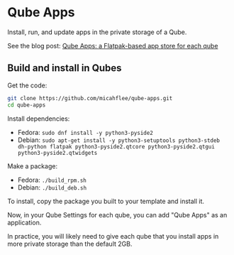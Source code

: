 # Qube Apps

Install, run, and update apps in the private storage of a Qube.

See the blog post: [Qube Apps: a Flatpak-based app store for each qube](https://micahflee.com/2021/11/introducing-qube-apps/)

## Build and install in Qubes

Get the code:

```sh
git clone https://github.com/micahflee/qube-apps.git
cd qube-apps
```

Install dependencies:

- Fedora: `sudo dnf install -y python3-pyside2`
- Debian: `sudo apt-get install -y python3-setuptools python3-stdeb dh-python flatpak python3-pyside2.qtcore python3-pyside2.qtgui python3-pyside2.qtwidgets`

Make a package:

- Fedora: `./build_rpm.sh`
- Debian: `./build_deb.sh`

To install, copy the package you built to your template and install it.

Now, in your Qube Settings for each qube, you can add "Qube Apps" as an application.

In practice, you will likely need to give each qube that you install apps in more private storage than the default 2GB.
